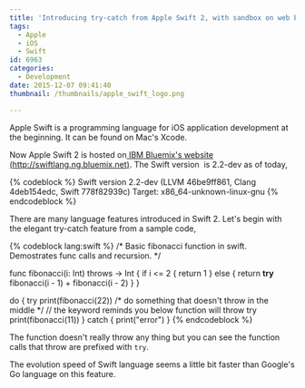 ```yaml
---
title: 'Introducing try-catch from Apple Swift 2, with sandbox on web by IBM Bluemix'
tags:
  - Apple
  - iOS
  - Swift
id: 6963
categories:
  - Development
date: 2015-12-07 09:41:40
thumbnail: /thumbnails/apple_swift_logo.png

---
```


Apple Swift is a programming language for iOS application development at the beginning. It can be found on Mac's Xcode.

Now Apple Swift 2 is hosted on[ IBM Bluemix's website (http://swiftlang.ng.bluemix.net)](http://swiftlang.ng.bluemix.net). The Swift version &nbsp;is 2.2-dev as of today,

{% codeblock %}
Swift version 2.2-dev (LLVM 46be9ff861, Clang 4deb154edc, Swift 778f82939c)
Target: x86_64-unknown-linux-gnu
{% endcodeblock %}

There are many language features introduced in Swift 2\. Let's begin with the elegant try-catch feature from a sample code,

{% codeblock lang:swift %}
/* Basic fibonacci function in swift.
   Demostrates func calls and recursion.
*/

func fibonacci(i: Int) throws -> Int  {
    if i <= 2 {
        return 1
    } else {
        return **try** fibonacci(i - 1) + fibonacci(i - 2)
    }
}

do {
  try print(fibonacci(22))
  /* do something that doesn't throw in the middle
  */
  // the keyword reminds you below function will throw
  try print(fibonacci(11))
} catch {
  print("error")
}
{% endcodeblock %}

The function doesn't really throw any thing but you can see the function calls that throw are prefixed with ```try```.

The evolution speed of Swift language seems a little bit faster than Google's Go language on this feature.
